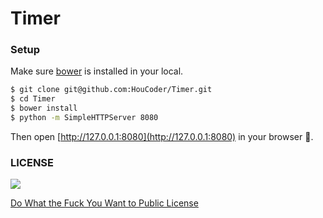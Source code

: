 # Timer

### Setup

Make sure [bower](http://bower.io/) is installed in your local.

```bash
$ git clone git@github.com:HouCoder/Timer.git
$ cd Timer
$ bower install
$ python -m SimpleHTTPServer 8080

```

Then open [http://127.0.0.1:8080](http://127.0.0.1:8080) in your browser :tada:.

### LICENSE

![](http://www.wtfpl.net/wp-content/uploads/2012/12/wtfpl-badge-1.png)

[Do What the Fuck You Want to Public License](http://www.wtfpl.net/)
